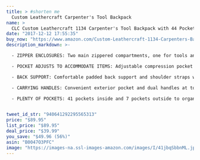 ```yaml
---
title: > #shorten me
  Custom Leathercraft Carpenter's Tool Backpack
name: >
  CLC Custom Leathercraft 1134 Carpenter's Tool Backpack with 44 Pockets and Padded Back Support
date: "2017-12-12 17:55:35"
buy_now: "https://www.amazon.com/Custom-Leathercraft-1134-Carpenters-Backpack/dp/B0047O3PFC?psc=1&SubscriptionId=AKIAIA5RBQIWQVTCUEUQ&tag=coldcutdeals-20&linkCode=xm2&camp=2025&creative=165953&creativeASIN=B0047O3PFC"
description_markdown: >-

  - ZIPPER ENCLOSURES: Two main zippered compartments, one for tools and parts, one for a cordless drill and battery

  - POCKET ADJUSTS TO ACCOMMODATE ITEMS: Adjustable compression pocket accepts bulky items

  - BACK SUPPORT: Comfortable padded back support and shoulder straps with adjustable chest strap

  - CARRYING HANDLES: Convenient exterior pocket and dual handles at top

  - PLENTY OF POCKETS: 41 pockets inside and 7 pockets outside to organize a wide variety of tools and accessories


tweet_id_str: "940641292295565313"
price: "$89.95"
list_price: "$89.95"
deal_price: "$39.99"
you_save: "$49.96 (56%)"
asin: "B0047O3PFC"
image: "https://images-na.ssl-images-amazon.com/images/I/41jbqSbbnML.jpg"
---
```


